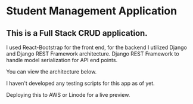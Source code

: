 # Student Management Application 

## This is a Full Stack CRUD application. 

I used React-Bootstrap for the front end, for the backend I utilized Django and Django REST Framework architecture. Django REST Framework to handle model serialization for API end points. 

You can view the architecture below. 

I haven't developed any testing scripts for this app as of yet. 

Deploying this to AWS or Linode for a live preview. 